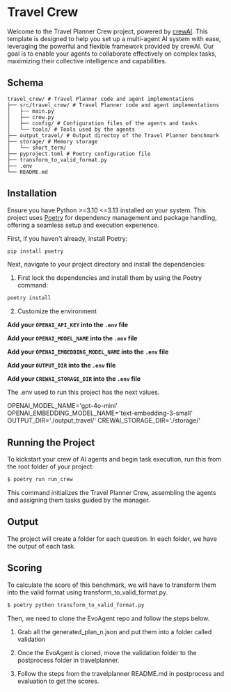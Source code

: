 # Travel Crew

Welcome to the Travel Planner Crew project, powered by [crewAI](https://crewai.com). This template is designed to help you set up a multi-agent AI system with ease, leveraging the powerful and flexible framework provided by crewAI. Our goal is to enable your agents to collaborate effectively on complex tasks, maximizing their collective intelligence and capabilities.

## Schema
```
travel_crew/ # Travel Planner code and agent implementations
├── src/travel_crew/ # Travel Planner code and agent implementations
│   ├── main.py
│   ├── crew.py
│   ├── config/ # Configuration files of the agents and tasks
│   └── tools/ # Tools used by the agents
├── output_travel/ # Output directoy of the Travel Planner benchmark
├── storage/ # Memory storage
│   └── short_term/
├── pyproject.toml # Poetry configuration file
├── transform_to_valid_format.py
├── .env
└── README.md
```

## Installation

Ensure you have Python >=3.10 <=3.13 installed on your system. This project uses [Poetry](https://python-poetry.org/) for dependency management and package handling, offering a seamless setup and execution experience.

First, if you haven't already, install Poetry:

```bash
pip install poetry
```

Next, navigate to your project directory and install the dependencies:

1. First lock the dependencies and install them by using the Poetry command:
```bash
poetry install
```
2. Customize the environment

**Add your `OPENAI_API_KEY` into the `.env` file**

**Add your `OPENAI_MODEL_NAME` into the `.env` file**

**Add your `OPENAI_EMBEDDING_MODEL_NAME` into the `.env` file**

**Add your `OUTPUT_DIR` into the `.env` file**

**Add your `CREWAI_STORAGE_DIR` into the `.env` file**


The .env used to run this project has the next values.

OPENAI_MODEL_NAME='gpt-4o-mini'
OPENAI_EMBEDDING_MODEL_NAME='text-embedding-3-small'
OUTPUT_DIR='./output_travel/'
CREWAI_STORAGE_DIR='./storage/'

## Running the Project

To kickstart your crew of AI agents and begin task execution, run this from the root folder of your project:

```bash
$ poetry run run_crew
```

This command initializes the Travel Planner Crew, assembling the agents and assigning them tasks guided by the manager.

## Output

The project will create a folder for each question. In each folder, we have the output of each task.

## Scoring

To calculate the score of this benchmark, we will have to transform them into the valid format using transform_to_valid_format.py.

```bash
$ poetry python transform_to_valid_format.py
```

Then, we need to clone the EvoAgent repo and follow the steps below.

1. Grab all the generated_plan_n.json and put them into a folder called validation

2. Once the EvoAgent is cloned, move the validation folder to the postprocess folder in travelplanner.

3. Follow the steps from the travelplanner README.md in postprocess and evaluation to get the scores.